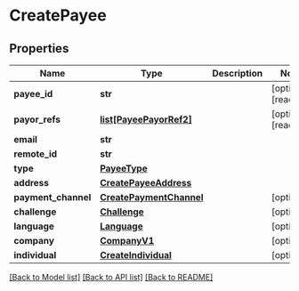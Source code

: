 # CreatePayee

## Properties
Name | Type | Description | Notes
------------ | ------------- | ------------- | -------------
**payee_id** | **str** |  | [optional] [readonly] 
**payor_refs** | [**list[PayeePayorRef2]**](PayeePayorRef2.md) |  | [optional] [readonly] 
**email** | **str** |  | 
**remote_id** | **str** |  | 
**type** | [**PayeeType**](PayeeType.md) |  | 
**address** | [**CreatePayeeAddress**](CreatePayeeAddress.md) |  | 
**payment_channel** | [**CreatePaymentChannel**](CreatePaymentChannel.md) |  | [optional] 
**challenge** | [**Challenge**](Challenge.md) |  | [optional] 
**language** | [**Language**](Language.md) |  | [optional] 
**company** | [**CompanyV1**](CompanyV1.md) |  | [optional] 
**individual** | [**CreateIndividual**](CreateIndividual.md) |  | [optional] 

[[Back to Model list]](../README.md#documentation-for-models) [[Back to API list]](../README.md#documentation-for-api-endpoints) [[Back to README]](../README.md)


